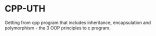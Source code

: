 # CPP-UTH

Getting from cpp program that includes inheritance, encapsulation and polymorphism - the 3 OOP principles to c program.
